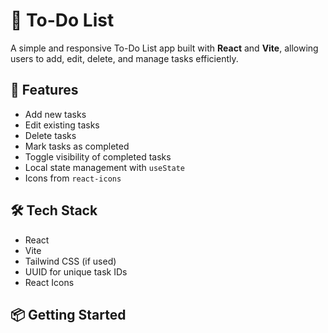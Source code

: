 # 📝 To-Do List

A simple and responsive To-Do List app built with **React** and **Vite**, allowing users to add, edit, delete, and manage tasks efficiently.

## 🚀 Features

- Add new tasks
- Edit existing tasks
- Delete tasks
- Mark tasks as completed
- Toggle visibility of completed tasks
- Local state management with `useState`
- Icons from `react-icons`

## 🛠️ Tech Stack

- React
- Vite
- Tailwind CSS (if used)
- UUID for unique task IDs
- React Icons

## 📦 Getting Started
